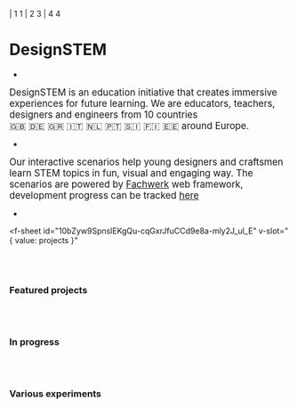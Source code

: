 | 1 1
| 2 3
| 4 4

# DesignSTEM

-

<big>DesignSTEM is an education initiative that creates immersive experiences for future learning. We are educators, teachers, designers and engineers from 10 countries<br>🇬🇧 🇩🇪 🇬🇷 🇮🇹 🇳🇱 🇵🇹 🇸🇮 🇫🇮 🇪🇪 around Europe.</big>

-

<big>Our interactive scenarios help young designers and craftsmen learn STEM topics in fun, visual and engaging way. The scenarios are powered by <a href="https://designstem.github.io/fachwerk">Fachwerk</a> web framework, development progress can be tracked <a href="https://designstem.github.io/homepage">here</a></big>

-

<f-sheet
  id="10bZyw9SpnslEKgQu-cqGxrJfuCCd9e8a-mly2J_ul_E"
  v-slot="{ value: projects }"
>
<div>

<br><br>

### Featured projects

<div class="grid">
  <f-project-card
    v-for="(project,i) in projects.filter(p => p.type == 'featured')"
    :key="i"
    :project="project"
    status="feature"
  />
</div>

<br><br>

### In progress

<div class="grid">
  <f-project-card
    v-for="(project,i) in projects.filter(p => p.type == 'progress')"
    :key="i"
    :project="project"
    status="progress"
  />
</div>

<br><br>

### Various experiments

<div class="grid">
  <f-project-card
    v-for="(project,i) in projects.filter(p => p.type == 'experiment')"
    :key="i"
    :project="project"
    status="experiment"
  />
</div>

</div>
</f-sheet>

<br><br>
